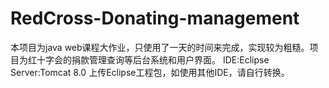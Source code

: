# RedCross-Donating-management
本项目为java web课程大作业，只使用了一天的时间来完成，实现较为粗糙。项目为红十字会的捐款管理查询等后台系统和用户界面。
IDE:Eclipse
Server:Tomcat 8.0
上传Eclipse工程包，如使用其他IDE，请自行转换。